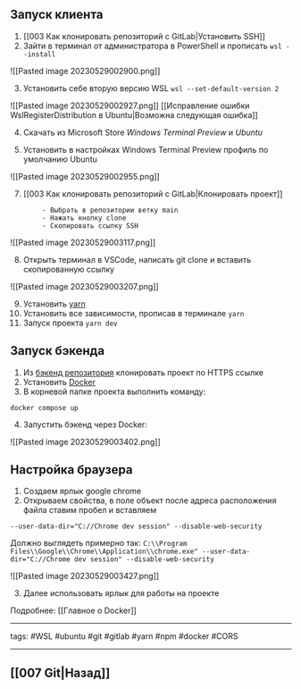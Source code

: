 ## Запуск клиента

1. [[003 Как клонировать репозиторий с GitLab|Установить SSH]]
2. Зайти в терминал от администратора в PowerShell и прописать `wsl --install`

![[Pasted image 20230529002900.png]]

3. Установить себе вторую версию WSL `wsl --set-default-version 2`

![[Pasted image 20230529002927.png]]
[[Исправление ошибки WslRegisterDistribution в Ubuntu|Возможна следующая ошибка]]

4. Скачать из Microsoft Store _Windows Terminal Preview_ и _Ubuntu_

5. Установить в настройках Windows Terminal Preview профиль по умолчанию Ubuntu

![[Pasted image 20230529002955.png]]

7.  [[003 Как клонировать репозиторий с GitLab|Клонировать проект]]

```
        - Выбрать в репозитории ветку main
        - Нажать кнопку clone
        - Скопировать ссылку SSH
```

![[Pasted image 20230529003117.png]]

8. Открыть терминал в VSCode, написать git clone и вставить скопированную ссылку

![[Pasted image 20230529003207.png]]

9. Установить [yarn](https://yarnpkg.com/) 
10. Установить все зависимости, прописав в терминале `yarn`
11. Запуск проекта `yarn dev`

## Запуск бэкенда

1. Из [бэкенд репозитория](https://gitlab.com/de.pronin/p_dp_airline_1) клонировать проект по HTTPS ссылке
2. Установить [Docker](https://www.docker.com/)
3. В корневой папке проекта выполнить команду:

`docker compose up`

4. Запустить бэкенд через Docker:

![[Pasted image 20230529003402.png]]

## Настройка браузера

1. Создаем ярлык google chrome
2. Открываем свойства, в поле объект после адреса расположения файла ставим пробел и вставляем

`--user-data-dir="C://Chrome dev session" --disable-web-security`

Должно выглядеть примерно так: `C:\\Program Files\\Google\\Chrome\\Application\\chrome.exe" --user-data-dir="C://Chrome dev session" --disable-web-security`

![[Pasted image 20230529003427.png]]

3. Далее использовать ярлык для работы на проекте

Подробнее: [[Главное о Docker]]

____
tags: #WSL #ubuntu #git #gitlab #yarn #npm #docker #CORS 

_____

## [[007 Git|Назад]]